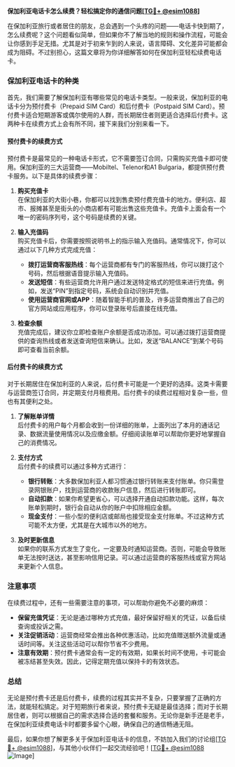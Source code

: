 **保加利亚电话卡怎么续费？轻松搞定你的通信问题[[TG💪+ @esim1088](https://t.me/s/esim1088)]**

在保加利亚旅行或者居住的朋友，总会遇到一个头疼的问题——电话卡快到期了，怎么续费呢？这个问题看似简单，但如果你不了解当地的规则和操作流程，可能会让你感到手足无措。尤其是对于初来乍到的人来说，语言障碍、文化差异可能都会成为阻碍。不过别担心，这篇文章将为你详细解答如何在保加利亚轻松续费电话卡。

### **保加利亚电话卡的种类**
首先，我们需要了解保加利亚有哪些常见的电话卡类型。一般来说，保加利亚的电话卡分为预付费卡（Prepaid SIM Card）和后付费卡（Postpaid SIM Card）。预付费卡适合短期游客或偶尔使用的人群，而长期居住者则更适合选择后付费卡。这两种卡在续费方式上会有所不同，接下来我们分别来看一下。

#### **预付费卡的续费方式**
预付费卡是最常见的一种电话卡形式，它不需要签订合同，只需购买充值卡即可使用。保加利亚的三大运营商——Mobiltel、Telenor和A1 Bulgaria，都提供预付费卡服务。以下是具体的续费步骤：

1. **购买充值卡**  
   在保加利亚的大街小巷，你都可以找到售卖预付费充值卡的地方。便利店、超市、报摊甚至是街头的小商店都有可能出售这些充值卡。充值卡上面会有一个唯一的密码序列号，这个号码是续费的关键。

2. **输入充值码**  
   购买充值卡后，你需要按照说明书上的指示输入充值码。通常情况下，你可以通过以下几种方式完成充值：
   - **拨打运营商客服热线**：每个运营商都有专门的客服热线，你可以拨打这个号码，然后根据语音提示输入充值码。
   - **发送短信**：有些运营商允许用户通过发送特定格式的短信来进行充值。例如，发送“PIN”到指定号码，系统会自动识别并充值。
   - **使用运营商官网或APP**：随着智能手机的普及，许多运营商推出了自己的官方网站或应用程序，你可以登录账号后直接在线充值。

3. **检查余额**  
   充值完成后，建议你立即检查账户余额是否成功添加。可以通过拨打运营商提供的查询热线或者发送查询短信来确认。比如，发送“BALANCE”到某个号码即可查看当前余额。

#### **后付费卡的续费方式**
对于长期居住在保加利亚的人来说，后付费卡可能是一个更好的选择。这类卡需要与运营商签订合同，并定期支付月租费用。后付费卡的续费过程相对复杂一些，但也有其便利之处。

1. **了解账单详情**  
   后付费卡的用户每个月都会收到一份详细的账单，上面列出了本月的通话记录、数据流量使用情况以及应缴金额。仔细阅读账单可以帮助你更好地掌握自己的消费情况。

2. **支付方式**  
   后付费卡的续费可以通过多种方式进行：
   - **银行转账**：大多数保加利亚人都习惯通过银行转账来支付账单。你只需登录网银账户，找到运营商的收款账户信息，然后进行转账即可。
   - **自动扣款**：如果你希望更省心，可以选择开通自动扣款功能。这样，每次账单到期时，银行会自动从你的账户中扣除相应金额。
   - **现金支付**：一些小型的便利店或邮局也接受现金支付账单。不过这种方式可能不太方便，尤其是在大城市以外的地方。

3. **及时更新信息**  
   如果你的联系方式发生了变化，一定要及时通知运营商。否则，可能会导致账单无法按时送达，甚至影响信用记录。可以通过运营商的客服热线或官方网站来更新个人信息。

### **注意事项**
在续费过程中，还有一些需要注意的事项，可以帮助你避免不必要的麻烦：

- **保留充值凭证**：无论是通过哪种方式充值，最好保留好相关的凭证，以备后续查询或投诉之需。
- **关注促销活动**：运营商经常会推出各种优惠活动，比如充值赠送额外流量或通话时间等。关注这些活动可以帮你节省不少费用。
- **注意有效期**：预付费卡通常会有一定的有效期，如果长时间不使用，卡可能会被冻结甚至失效。因此，记得定期充值以保持卡的有效状态。

### **总结**
无论是预付费卡还是后付费卡，续费的过程其实并不复杂，只要掌握了正确的方法，就能轻松搞定。对于短期旅行者来说，预付费卡无疑是最佳选择；而对于长期居住者，则可以根据自己的需求选择合适的套餐和服务。无论你是新手还是老手，在保加利亚续费电话卡时都要多留个心眼，确保自己的通信畅通无阻。

最后，如果你想了解更多关于保加利亚电话卡的信息，不妨加入我们的讨论组[[TG💪+ @esim1088](https://t.me/s/esim1088)]，与其他小伙伴们一起交流经验吧！[[TG💪+ @esim1088](https://t.me/s/esim1088) ![Image](https://i.postimg.cc/4NQfJmqS/Snipaste-2025-05-13-00-14-12.png)]